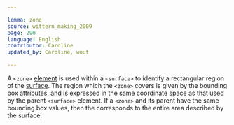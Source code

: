 ```yaml
---

lemma: zone
source: wittern_making_2009
page: 290
language: English
contributor: Caroline
updated_by: Caroline, wout

---
```


A `<zone>` [element](element.html) is used within a `<surface>` to identify a rectangular region of the [surface](surface.html).
The region which the `<zone>` covers is given by the bounding box attributes, and is expressed in the same coordinate space as that used by the parent `<surface>` element. If a `<zone>` and its parent <surface> have the same bounding box values, then the <zone> corresponds to the entire area described by the surface.
